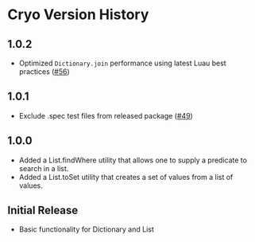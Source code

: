 # Cryo Version History

## 1.0.2
* Optimized `Dictionary.join` performance using latest Luau best practices ([#56](https://github.com/Roblox/cryo/pull/56))

## 1.0.1
* Exclude .spec test files from released package ([#49](https://github.com/Roblox/cryo/pull/49))

## 1.0.0
* Added a List.findWhere utility that allows one to supply a predicate to search in a list.
* Added a List.toSet utility that creates a set of values from a list of values.

## Initial Release
* Basic functionality for Dictionary and List
